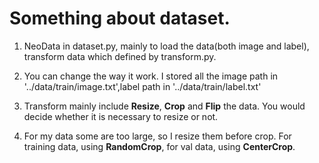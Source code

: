 # Something about dataset.
1. NeoData in dataset.py, mainly to load the data(both image and label), transform data which defined by transform.py.  

2. You can change the way it work. I stored all the image path in '../data/train/image.txt',label path in '../data/train/label.txt'  

3. Transform mainly include **Resize**, **Crop** and **Flip** the data. You would decide whether it is necessary to resize or not.  

4. For my data some are too large, so I resize them before crop. For training data, using **RandomCrop**, for val data, using **CenterCrop**.
